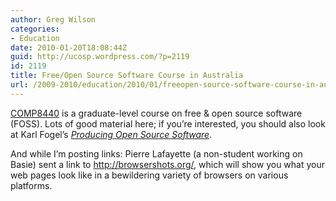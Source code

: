 ```yaml
---
author: Greg Wilson
categories:
- Education
date: 2010-01-20T18:08:44Z
guid: http://ucosp.wordpress.com/?p=2119
id: 2119
title: Free/Open Source Software Course in Australia
url: /2009-2010/education/2010/01/freeopen-source-software-course-in-australia/
---
```


[COMP8440](http://cs.anu.edu.au/students/comp8440/lectures.php) is a graduate-level course on free & open source software (FOSS). Lots of good material here; if you&#8217;re interested, you should also look at Karl Fogel&#8217;s [_Producing Open Source Software_](http://producingoss.com/).

And while I&#8217;m posting links: Pierre Lafayette (a non-student working on Basie) sent a link to <http://browsershots.org/>, which will show you what your web pages look like in a bewildering variety of browsers on various platforms.